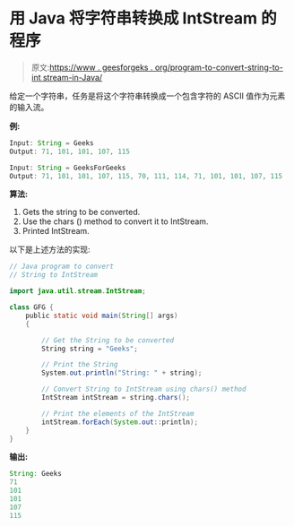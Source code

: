 # 用 Java 将字符串转换成 IntStream 的程序

> 原文:[https://www . geesforgeks . org/program-to-convert-string-to-int stream-in-Java/](https://www.geeksforgeeks.org/program-to-convert-string-to-intstream-in-java/)

给定一个字符串，任务是将这个字符串转换成一个包含字符的 ASCII 值作为元素的输入流。

**例:**

```java
Input: String = Geeks
Output: 71, 101, 101, 107, 115

Input: String = GeeksForGeeks
Output: 71, 101, 101, 107, 115, 70, 111, 114, 71, 101, 101, 107, 115

```

**算法:**

1.  Gets the string to be converted.
2.  Use the chars () method to convert it to IntStream.
3.  Printed IntStream.

以下是上述方法的实现:

```java
// Java program to convert
// String to IntStream

import java.util.stream.IntStream;

class GFG {
    public static void main(String[] args)
    {

        // Get the String to be converted
        String string = "Geeks";

        // Print the String
        System.out.println("String: " + string);

        // Convert String to IntStream using chars() method
        IntStream intStream = string.chars();

        // Print the elements of the IntStream
        intStream.forEach(System.out::println);
    }
}
```

**输出:**

```java
String: Geeks
71
101
101
107
115

```